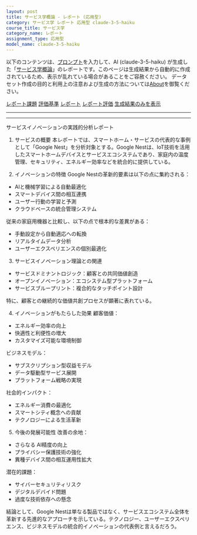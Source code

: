 ```yaml
---
layout: post
title: サービス学概論 - レポート (応用型)
category: サービス学 レポート 応用型 claude-3-5-haiku
course_title: サービス学
category_name: レポート
assignment_type: 応用型
model_name: claude-3-5-haiku
---
```


以下のコンテンツは、[プロンプト](http://127.0.0.1:8000/generated/サービス学/claude-3-5-haiku/prompt_レポート-応用型.md)を入力して、AI (claude-3-5-haiku) が生成した「[サービス学概論](/contents/サービス学/)」のレポートです。このページは生成結果から自動的に作成されているため、表示が乱れている場合があることをご容赦ください。
データセット作成の目的と利用上の注意および生成の方法については[About](/About)を御覧ください。

[レポート課題](../レポート課題-応用型)
[評価基準](../評価基準-応用型)
[レポート](../レポート-応用型)
[レポート評価](../レポート評価-応用型)
[生成結果のみを表示](http://127.0.0.1:8000/generated/サービス学/claude-3-5-haiku/レポート-応用型.md)
  

***
***
  
サービスイノベーションの実践的分析レポート

1. サービスの概要
本レポートでは、スマートホーム・サービスの代表的な事例として「Google Nest」を分析対象とする。Google Nestは、IoT技術を活用したスマートホームデバイスとサービスエコシステムであり、家庭内の温度管理、セキュリティ、エネルギー効率などを統合的に提供している。

2. イノベーションの特徴
Google Nestの革新的要素は以下の点に集約される：
- AIと機械学習による自動最適化
- スマートデバイス間の相互連携
- ユーザー行動の学習と予測
- クラウドベースの統合管理システム

従来の家庭用機器と比較し、以下の点で根本的な差異がある：
- 手動設定から自動適応への転換
- リアルタイムデータ分析
- ユーザーエクスペリエンスの個別最適化

3. サービスイノベーション理論との関連
- サービスドミナントロジック：顧客との共同価値創造
- オープンイノベーション：エコシステム型プラットフォーム
- サービスブループリント：複合的なタッチポイント設計

特に、顧客との継続的な価値共創プロセスが顕著に表れている。

4. イノベーションがもたらした効果
顧客価値：
- エネルギー効率の向上
- 快適性と利便性の増大
- カスタマイズ可能な環境制御

ビジネスモデル：
- サブスクリプション型収益モデル
- データ駆動型サービス展開
- プラットフォーム戦略の実現

社会的インパクト：
- エネルギー消費の最適化
- スマートシティ概念への貢献
- テクノロジーによる生活革新

5. 今後の発展可能性
改善の余地：
- さらなる AI精度の向上
- プライバシー保護技術の強化
- 異種デバイス間の相互運用性拡大

潜在的課題：
- サイバーセキュリティリスク
- デジタルデバイド問題
- 過度な技術依存への懸念

結論として、Google Nestは単なる製品ではなく、サービスエコシステム全体を革新する先進的なアプローチを示している。テクノロジー、ユーザーエクスペリエンス、ビジネスモデルの統合的イノベーションの代表例と言えるだろう。
